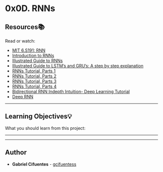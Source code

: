 # 0x0D. RNNs

## Resources:books:
Read or watch:
* [MIT 6.S191: RNN](https://intranet.hbtn.io/rltoken/Ieq2tq5_KT9WATwCd3W9Zw)
* [Introduction to RNNs](https://intranet.hbtn.io/rltoken/1NadrFVH3WOV-fnrHyuzdA)
* [Illustrated Guide to RNNs](https://intranet.hbtn.io/rltoken/lcA2CzvOeYI8HlfpcBGoPA)
* [Illustrated Guide to LSTM’s and GRU’s: A step by step explanation](https://intranet.hbtn.io/rltoken/9CBtiOOT38BE8k2lomakog)
* [RNNs Tutorial, Parts 1](https://intranet.hbtn.io/rltoken/NGAldDvHXtDt-51zArAYhQ)
* [RNNs Tutorial, Parts 2](https://intranet.hbtn.io/rltoken/uZKWJmnyxWctn1vKDALDGw)
* [RNNs Tutorial, Parts 3](https://intranet.hbtn.io/rltoken/U4cOS3ZTlIMDEQpWR9kNuQ)
* [RNNs Tutorial, Parts 4](https://intranet.hbtn.io/rltoken/igTqTxW8peD1PYCLk0sWZA)
* [Bidirectional RNN Indepth Intuition- Deep Learning Tutorial](https://intranet.hbtn.io/rltoken/NtmABToAopw10e1FEr1cHw)
* [Deep RNN](https://intranet.hbtn.io/rltoken/F6Z4d3h-t4Yv3rSvQohBtA)

---
## Learning Objectives:bulb:
What you should learn from this project:

---
---

## Author
* **Gabriel Cifuentes** - [gcifuentess](https://github.com/gcifuentess)